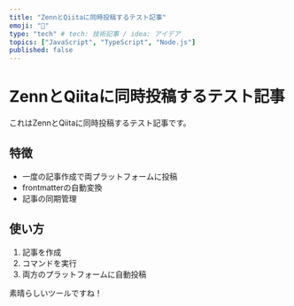 ```yaml
---
title: "ZennとQiitaに同時投稿するテスト記事"
emoji: "🚀"
type: "tech" # tech: 技術記事 / idea: アイデア
topics: ["JavaScript", "TypeScript", "Node.js"]
published: false
---
```


# ZennとQiitaに同時投稿するテスト記事

これはZennとQiitaに同時投稿するテスト記事です。

## 特徴

- 一度の記事作成で両プラットフォームに投稿
- frontmatterの自動変換
- 記事の同期管理

## 使い方

1. 記事を作成
2. コマンドを実行
3. 両方のプラットフォームに自動投稿

素晴らしいツールですね！
